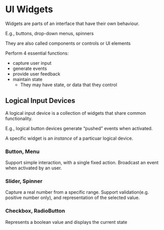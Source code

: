 # UI Widgets

Widgets are parts of an interface that have their own behaviour.

E.g., buttons, drop-down menus, spinners

They are also called components or controls or UI elements

Perform 4 essential functions:
- capture user input
- generate events
- provide user feedback
- maintain state
	- They may have state, or data that they control


## Logical Input Devices

A logical input device is a collection of widgets that share common functionality.

E.g., logical button devices generate “pushed” events when activated.

A specific widget is an *instance* of a particuar logical device.

### Button, Menu

Support simple interaction, with a single fixed action. Broadcast an event when activated by an user.

### Slider, Spinner

Capture a real number from a specific range. Support validation(e.g. positive number only), and representation of the selected value. 

### Checkbox, RadioButton

Represents a boolean value and displays the current state
